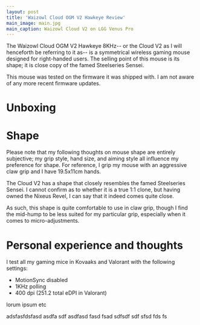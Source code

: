 ```yaml
---
layout: post
title: 'Waizowl Cloud OGM V2 Hawkeye Review'
main_image: main.jpg
main_caption: Waizowl Cloud V2 on LGG Venus Pro
---
```


The Waizowl Cloud OGM V2 Hawkeye 8KHz-- or the Cloud V2 as I will henceforth be referring to it as-- is a symmetrical wireless gaming mouse designed for right-handed users. The selling point of this mouse is its shape; it is close copy of the famed Steelseries Sensei.

This mouse was tested on the firmware it was shipped with. I am not aware of any more recent firmware updates.

# Unboxing

# Shape

Please note that my following thoughts on mouse shape are entirely subjective; my grip style, hand size, and aiming style all influence my preference for shape. For reference, I grip my mouse with an aggressive claw grip and I have 19.5x11cm hands.

The Cloud V2 has a shape that closely resembles the famed Steelseries Sensei. I cannot confirm as to whether it is a true 1:1 clone, but having owned the Nixeus Revel, I can say that it indeed comes quite close.

As such, this shape is quite comfortable to use in claw grip, though I find the mid-hump to be less suited for my particular grip, especially when it comes to micro-adjustments. 

# Personal experience and thoughts

I test all my gaming mice in Kovaaks and Valorant with the following settings:

- MotionSync disabled
- 1KHz polling
- 400 dpi (251.2 total eDPI in Valorant)

lorum ipsum etc

adsfasfdsfasd
asdfa
sdf
asdfasd
fasd
fsad
sdfsdf
sdf
sfsd
fds
fs
